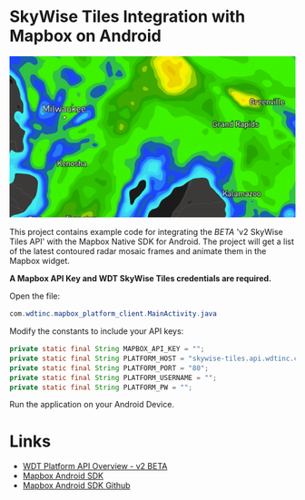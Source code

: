 
# SkyWise Tiles Integration with Mapbox on Android

![Vector Tile Radar Loop](imgs/mvt_reflect_base.png?raw=true "Vector Tile Radar Loop")

This project contains example code for integrating the *BETA* 'v2 SkyWise Tiles API' with the 
Mapbox Native SDK for Android. The project will get a list of the latest contoured radar mosaic 
frames and animate them in the Mapbox widget.

**A Mapbox API Key and WDT SkyWise Tiles credentials are required.**

Open the file:

```java
com.wdtinc.mapbox_platform_client.MainActivity.java
```

Modify the constants to include your API keys:

```java
private static final String MAPBOX_API_KEY = "";
private static final String PLATFORM_HOST = "skywise-tiles.api.wdtinc.com";
private static final String PLATFORM_PORT = "80";
private static final String PLATFORM_USERNAME = "";
private static final String PLATFORM_PW = "";
```

Run the application on your Android Device.

# Links

- [WDT Platform API Overview - v2 BETA](http://docs.api.wdtinc.com/skywise-tiles/en/2.0/)
- [Mapbox Android SDK](https://www.mapbox.com/android-sdk/)
- [Mapbox Android SDK Github](https://github.com/mapbox/mapbox-gl-native/tree/master/platform/android)
